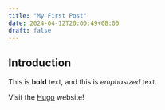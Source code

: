```yaml
---
title: "My First Post"
date: 2024-04-12T20:00:49+08:00
draft: false
---
```

## Introduction

This is **bold** text, and this is *emphasized* text.

Visit the [Hugo](https://gohugo.io) website!
